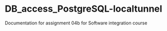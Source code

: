# DB_access_PostgreSQL-localtunnel
Documentation for assignment 04b for Software integration course
